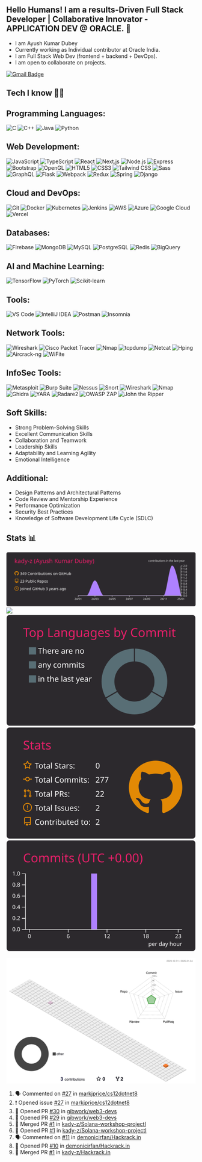 ## Hello Humans! I am a results-Driven Full Stack Developer | Collaborative Innovator - APPLICATION DEV @ ORACLE. 👋

- I am Ayush Kumar Dubey 
- Currently working as Individual contributor at Oracle India.
- I am Full Stack Web Dev (frontend + backend + DevOps). 
- I am open to collaborate on projects.


[![Gmail Badge](https://img.shields.io/badge/-Gmail-c14438?style=flat-square&logo=Gmail&logoColor=white&link=mailto:0051.ayush@gmail.com)](mailto:0051.ayush@gmail.com)

## Tech I know 👩‍💻

## Programming Languages:
![C](https://img.shields.io/badge/-C-00599C?style=for-the-badge&logo=c&logoColor=white)
![C++](https://img.shields.io/badge/-C++-00599C?style=for-the-badge&logo=cplusplus&logoColor=white)
![Java](https://img.shields.io/badge/-Java-E34A86?style=for-the-badge&logo=java&logoColor=white)
![Python](https://img.shields.io/badge/-Python-3776AB?style=for-the-badge&logo=python&logoColor=white)

## Web Development:
![JavaScript](https://img.shields.io/badge/-JavaScript-black?style=for-the-badge&logo=javascript&logoColor=white)
![TypeScript](https://img.shields.io/badge/-TypeScript-3178C6?style=for-the-badge&logo=typescript&logoColor=white)
![React](https://img.shields.io/badge/-React-000000?style=for-the-badge&logo=react&logoColor=61DAFB)
![Next.js](https://img.shields.io/badge/-Next.js-000000?style=for-the-badge&logo=next.js&logoColor=white)
![Node.js](https://img.shields.io/badge/-Node.js-339933?style=for-the-badge&logo=node.js&logoColor=white)
![Express](https://img.shields.io/badge/-Express-000000?style=for-the-badge&logo=express&logoColor=white)
![Bootstrap](https://img.shields.io/badge/-Bootstrap-000000?style=for-the-badge&logo=bootstrap&logoColor=white)
![OpenGL](https://img.shields.io/badge/-OpenGL-FFFFFF?style=for-the-badge&logo=opengl)
![HTML5](https://img.shields.io/badge/-HTML5-E34F26?style=for-the-badge&logo=html5&logoColor=white)
![CSS3](https://img.shields.io/badge/-CSS3-1572B6?style=for-the-badge&logo=css3&logoColor=white)
![Tailwind CSS](https://img.shields.io/badge/-Tailwind%20CSS-38B2AC?style=for-the-badge&logo=tailwind-css&logoColor=white)
![Sass](https://img.shields.io/badge/-Sass-CC6699?style=for-the-badge&logo=sass&logoColor=white)
![GraphQL](https://img.shields.io/badge/-GraphQL-E10098?style=for-the-badge&logo=graphql&logoColor=white)
![Flask](https://img.shields.io/badge/-Flask-000000?style=for-the-badge&logo=flask&logoColor=white)
![Webpack](https://img.shields.io/badge/-Webpack-8DD6F9?style=for-the-badge&logo=webpack&logoColor=black)
![Redux](https://img.shields.io/badge/-Redux-764ABC?style=for-the-badge&logo=redux&logoColor=white)
![Spring](https://img.shields.io/badge/-Spring-6DB33F?style=for-the-badge&logo=spring&logoColor=white)
![Django](https://img.shields.io/badge/-Django-092E20?style=for-the-badge&logo=django&logoColor=white)

## Cloud and DevOps:
![Git](https://img.shields.io/badge/-Git-black?style=for-the-badge&logo=git&logoColor=white)
![Docker](https://img.shields.io/badge/-Docker-2496ED?style=for-the-badge&logo=docker&logoColor=white)
![Kubernetes](https://img.shields.io/badge/-Kubernetes-326CE5?style=for-the-badge&logo=kubernetes&logoColor=white)
![Jenkins](https://img.shields.io/badge/-Jenkins-D24939?style=for-the-badge&logo=jenkins&logoColor=white)
![AWS](https://img.shields.io/badge/-Amazon%20AWS-232F3E?style=for-the-badge&logo=amazon-aws&logoColor=white)
![Azure](https://img.shields.io/badge/-Microsoft%20Azure-0089D6?style=for-the-badge&logo=microsoft-azure&logoColor=white)
![Google Cloud](https://img.shields.io/badge/-Google%20Cloud-4285F4?style=for-the-badge&logo=google-cloud&logoColor=white)
![Vercel](https://img.shields.io/badge/Vercel%20-%23000000.svg?style=for-the-badge&logo=vercel&logoColor=white)

## Databases:
![Firebase](https://img.shields.io/badge/-Firebase-FFCA28?style=for-the-badge&logo=firebase&logoColor=black)
![MongoDB](https://img.shields.io/badge/-MongoDB-47A248?style=for-the-badge&logo=mongodb&logoColor=white)
![MySQL](https://img.shields.io/badge/-MySQL-4479A1?style=for-the-badge&logo=mysql&logoColor=white)
![PostgreSQL](https://img.shields.io/badge/-PostgreSQL-336791?style=for-the-badge&logo=postgresql&logoColor=white)
![Redis](https://img.shields.io/badge/-Redis-DC382D?style=for-the-badge&logo=redis&logoColor=white)
![BigQuery](https://img.shields.io/badge/-BigQuery-4285F4?style=for-the-badge&logo=google-cloud&logoColor=white)

## AI and Machine Learning:
![TensorFlow](https://img.shields.io/badge/-TensorFlow-FF6F00?style=for-the-badge&logo=tensorflow&logoColor=white)
![PyTorch](https://img.shields.io/badge/-PyTorch-EE4C2C?style=for-the-badge&logo=pytorch&logoColor=white)
![Scikit-learn](https://img.shields.io/badge/-Scikit%20learn-F7931E?style=for-the-badge&logo=scikit-learn&logoColor=white)

## Tools:
![VS Code](https://img.shields.io/badge/-VS%20Code-007ACC?style=for-the-badge&logo=visual-studio-code&logoColor=white)
![IntelliJ IDEA](https://img.shields.io/badge/-IntelliJ%20IDEA-000000?style=for-the-badge&logo=intellij-idea&logoColor=white)
![Postman](https://img.shields.io/badge/-Postman-FF6C37?style=for-the-badge&logo=postman&logoColor=white)
![Insomnia](https://img.shields.io/badge/-Insomnia-5849BE?style=for-the-badge&logo=insomnia&logoColor=white)

## Network Tools:
![Wireshark](https://img.shields.io/badge/-Wireshark-1679A7?style=for-the-badge&logo=wireshark&logoColor=white)
![Cisco Packet Tracer](https://img.shields.io/badge/-Cisco%20Packet%20Tracer-1BA0D7?style=for-the-badge&logo=cisco&logoColor=white)
![Nmap](https://img.shields.io/badge/-Nmap-4F5256?style=for-the-badge&logo=nmap&logoColor=white)
![tcpdump](https://img.shields.io/badge/-tcpdump-4A4945?style=for-the-badge&logo=tcpdump&logoColor=white)
![Netcat](https://img.shields.io/badge/-Netcat-0478A1?style=for-the-badge&logo=gnu&logoColor=white)
![Hping](https://img.shields.io/badge/-Hping-FF7D00?style=for-the-badge&logo=hping&logoColor=white)
![Aircrack-ng](https://img.shields.io/badge/-Aircrack--ng-0A9DF3?style=for-the-badge&logo=wifi&logoColor=white)
![WiFite](https://img.shields.io/badge/-WiFite-000000?style=for-the-badge&logo=wifi&logoColor=white)

## InfoSec Tools:
![Metasploit](https://img.shields.io/badge/-Metasploit-E2231A?style=for-the-badge&logo=metasploit&logoColor=white)
![Burp Suite](https://img.shields.io/badge/-Burp%20Suite-FF4500?style=for-the-badge&logo=burp-suite&logoColor=white)
![Nessus](https://img.shields.io/badge/-Nessus-048B9A?style=for-the-badge&logo=nessus&logoColor=white)
![Snort](https://img.shields.io/badge/-Snort-CC0033?style=for-the-badge&logo=snort&logoColor=white)
![Wireshark](https://img.shields.io/badge/-Wireshark-1679A7?style=for-the-badge&logo=wireshark&logoColor=white)
![Nmap](https://img.shields.io/badge/-Nmap-4F5256?style=for-the-badge&logo=nmap&logoColor=white)
![Ghidra](https://img.shields.io/badge/-Ghidra-48A5CF?style=for-the-badge&logo=ghidra&logoColor=white)
![YARA](https://img.shields.io/badge/-YARA-000000?style=for-the-badge&logo=yara&logoColor=white)
![Radare2](https://img.shields.io/badge/-Radare2-616161?style=for-the-badge&logo=radare2&logoColor=white)
![OWASP ZAP](https://img.shields.io/badge/-OWASP%20ZAP-2B57D1?style=for-the-badge&logo=owasp&logoColor=white)
![John the Ripper](https://img.shields.io/badge/-John%20the%20Ripper-2C2A29?style=for-the-badge&logo=ripper&logoColor=white)


## Soft Skills:
- Strong Problem-Solving Skills
- Excellent Communication Skills
- Collaboration and Teamwork
- Leadership Skills
- Adaptability and Learning Agility
- Emotional Intelligence

## Additional:
- Design Patterns and Architectural Patterns
- Code Review and Mentorship Experience
- Performance Optimization
- Security Best Practices
- Knowledge of Software Development Life Cycle (SDLC)

## Stats 📊

[![](https://raw.githubusercontent.com/kady-z/kady-z/main/profile-summary-card-output/monokai/0-profile-details.svg)](https://github.com/vn7n24fzkq/github-profile-summary-cards)
[![](https://raw.githubusercontent.com/kady-z/kady-z/main/profile-summary-card-output/monokai/1-repos-per-language.svg)](https://github.com/vn7n24fzkq/github-profile-summary-cards) [![](https://raw.githubusercontent.com/kady-z/kady-z/main/profile-summary-card-output/monokai/2-most-commit-language.svg)](https://github.com/vn7n24fzkq/github-profile-summary-cards)
[![](https://raw.githubusercontent.com/kady-z/kady-z/main/profile-summary-card-output/monokai/3-stats.svg)](https://github.com/vn7n24fzkq/github-profile-summary-cards) [![](https://raw.githubusercontent.com/kady-z/kady-z/main/profile-summary-card-output/monokai/4-productive-time.svg)](https://github.com/vn7n24fzkq/github-profile-summary-cards)

![](./profile-3d-contrib/profile-season-animate.svg)

<!--START_SECTION:activity-->
1. 🗣 Commented on [#27](https://github.com/markjprice/cs12dotnet8/issues/27#issuecomment-1994616885) in [markjprice/cs12dotnet8](https://github.com/markjprice/cs12dotnet8)
2. ❗ Opened issue [#27](https://github.com/markjprice/cs12dotnet8/issues/27) in [markjprice/cs12dotnet8](https://github.com/markjprice/cs12dotnet8)
3. 💪 Opened PR [#30](https://github.com/gibwork/web3-devs/pull/30) in [gibwork/web3-devs](https://github.com/gibwork/web3-devs)
4. 💪 Opened PR [#29](https://github.com/gibwork/web3-devs/pull/29) in [gibwork/web3-devs](https://github.com/gibwork/web3-devs)
5. 🎉 Merged PR [#1](https://github.com/kady-z/Solana-workshop-projectI/pull/1) in [kady-z/Solana-workshop-projectI](https://github.com/kady-z/Solana-workshop-projectI)
6. 💪 Opened PR [#1](https://github.com/kady-z/Solana-workshop-projectI/pull/1) in [kady-z/Solana-workshop-projectI](https://github.com/kady-z/Solana-workshop-projectI)
7. 🗣 Commented on [#11](https://github.com/demonicirfan/Hackrack.in/issues/11) in [demonicirfan/Hackrack.in](https://github.com/demonicirfan/Hackrack.in)
8. 💪 Opened PR [#10](https://github.com/demonicirfan/Hackrack.in/pull/10) in [demonicirfan/Hackrack.in](https://github.com/demonicirfan/Hackrack.in)
9. 🎉 Merged PR [#1](https://github.com/kady-z/Hackrack.in/pull/1) in [kady-z/Hackrack.in](https://github.com/kady-z/Hackrack.in)
<!--END_SECTION:activity-->
<!--START_SECTION:activity-->
